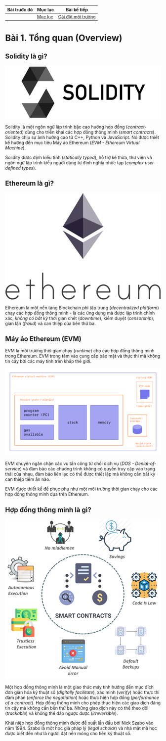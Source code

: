 |Bài trước đó|Mục lục|Bài kế tiếp|
|---|---|---|
||[Mục lục](README.md)|[Cài đặt môi trường](2_EnvironmentSetup.md)|

# Bài 1. Tổng quan (Overview)

## Solidity là gì?

![Hinh1](Images/Bai1/Hinh1.png)

Solidity là một ngôn ngữ lập trình bậc cao hướng hợp đồng (*contract-oriented*) dùng cho triển khai các hợp đồng thông minh (*smart contracts*). Solidity chịu sự ảnh hưởng cao từ C++, Python và JavaScript. Nó được thiết kế hướng đến mục tiêu Máy ảo Ethereum (*EVM - Ethereum Virtual Machine*).

Solidity được định kiểu tĩnh (*statically typed*), hỗ trợ kế thừa, thư viện và ngôn ngữ lập trình kiểu người dùng tự định nghĩa phức tạp (*complex user-defined types*).

## Ethereum là gì?

![Hinh3](Images/Bai1/Hinh3.png)

Ethereum là một nền tảng Blockchain phi tập trung (*decentralized platform*) chạy các hợp đồng thông minh - là các ứng dụng mà được lập trình chính xác, *không có bất kỳ* thời gian chết (*downtime*), kiểm duyệt (*censorship*), gian lận (*fraud*) và can thiệp của bên thứ ba.

## Máy ảo Ethereum (EVM)

EVM là môi trường thời gian chạy (*runtime*) cho các hợp đồng thông minh trong Ethereum. EVM trọng tâm vào cung cấp bảo mật và thực thi mã không tin cậy bởi các máy tính trên khắp thế giới.

![Hinh2](Images/Bai1/Hinh2.png)

EVM chuyên ngăn chặn các vụ tấn công từ chối dịch vụ (*DOS - Denial-of-service*) và đảm bảo các chương trình không có quyền truy cập vào trạng thái của nhau, đảm bảo liên lạc có thể được thiết lập mà không cần bất kỳ can thiệp tiềm ẩn nào.

EVM được thiết kế để phục phụ như một môi trường thời gian chạy cho các hợp đồng thông minh dựa trên Ethereum.

## Hợp đồng thông minh là gì?

![Hinh4](Images/Bai1/Hinh4.png)

Một hợp đồng thông minh là một giao thức máy tính hướng đến mục đích đơn giản hóa kỹ thuật số (*digitally facilitate*), xác minh (*verify*) hoặc thực thi đàm phán (*enforce the negotiation*) hoặc thực hiện hợp đồng (*performance of a contract*). Hợp đồng thông minh cho phép thực hiện các giao dịch đáng tin cậy mà không cần bên thứ ba. Những giao dịch này có thể theo dõi (*trackable*) và không thể đảo ngược được (*irreversible*).

Khái niệp hợp đồng thông minh được đề xuất lần đầu bởi Nick Szabo vào năm 1994. Szabo là một học giả pháp lý (*legal scholar*) và nhà mật mã học được biết đến như là người đặt nền móng cho tiền kỹ thuật số.
